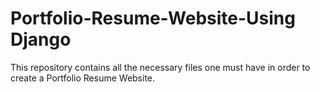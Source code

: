 # Portfolio-Resume-Website-Using Django
This repository contains all the necessary files one must have in order to create a Portfolio Resume Website.
